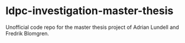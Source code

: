 # ldpc-investigation-master-thesis
Unofficial code repo for the master thesis project of Adrian Lundell and Fredrik Blomgren.
